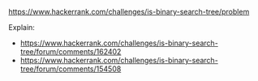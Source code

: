 https://www.hackerrank.com/challenges/is-binary-search-tree/problem

Explain:
- https://www.hackerrank.com/challenges/is-binary-search-tree/forum/comments/162402
- https://www.hackerrank.com/challenges/is-binary-search-tree/forum/comments/154508
